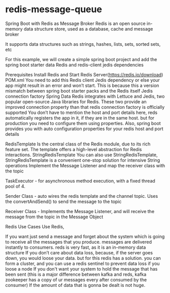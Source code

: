 # redis-message-queue

Spring Boot with Redis as Message Broker
Redis is an open source in-memory data structure store, used as a database, cache and message broker

It supports data structures such as strings, hashes, lists, sets, sorted sets, etc

For this example, we will create a simple spring boot project and add the spring boot starter data Redis and redis-client jedis dependencies

Prerequisites
Install Redis and Start Redis Server(https://redis.io/download)
POM.xml
You need to add this Redis client Jedis dependency or else your app might result in an error and won’t start. 
This is because this a version mismatch between spring boot starter packs and the Redis itself
Jedis connection factory
Spring Data Redis integrates with Lettuce and Jedis, two popular open-source Java libraries for Redis. 
These two provide an improved connection property than that redis connection factory is officially supported
You don’t have to mention the host and port details here, reds automatically registers the app in it, if they are in the same host. but for production you need to configure them using properties. Also, spring boot provides you with auto configuration properties for your redis host and port details

RedisTemplate
Is the central class of the Redis module, due to its rich feature set. 
The template offers a high-level abstraction for Redis interactions. 
StringRedisTemplate
You can also use StringRedisTemplate, StringRedisTemplate is a convenient one-stop solution for 
intensive String operations
Implement the Message Listener and map the receiver class with the topic

TaskExecutor - for asynchronous method execution, with a fixed thread pool of 4.

Sender Class - auto wires the redis template and the channel topic. Uses the convertAndSend() to send the message to the topic

Receiver Class - Implements the Message Listener, and will receive the message from the topic in the Message Object

Redis Use Cases
Use Redis,

If you want just send a message and forget about the system which is going to receive all the messages that you produce.
messages are delivered instantly to consumers. reds is very fast, as it is an in-memory data structure
If you don’t care about data loss, because, if the server goes down, you would loose your data. but for this redis has a solution. you can form a cluster, and you can use a redis sentinel to prevent data loss if you loose a node
If you don't want your system to hold the message that has been sent (this is a major difference between kafka and reds, kafka zookeeper has a copy of ur messages every after consumed by the consumer)
If the amount of data that is gonna be dealt is not huge.
